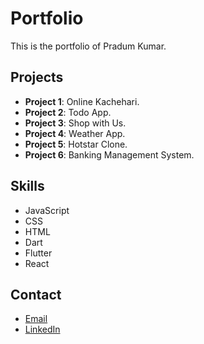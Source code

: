 # Portfolio

This is the portfolio of Pradum Kumar.

## Projects

- **Project 1**: Online Kachehari.
- **Project 2**: Todo App.
- **Project 3**: Shop with Us.
- **Project 4**: Weather App.
- **Project 5**: Hotstar Clone.
- **Project 6**: Banking Management System.
  

## Skills

- JavaScript
- CSS
- HTML
- Dart
- Flutter
- React
  

## Contact

- [Email](mailto:pradumkumar7929@gmail.com)
- [LinkedIn](https://www.linkedin.com/in/pradum-kumar-160538247/)

